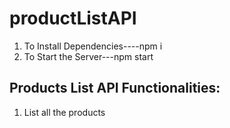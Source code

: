 # productListAPI

1.  To Install Dependencies----npm i
2.  To Start the Server---npm start

## Products List API Functionalities:

1.  List all the products
